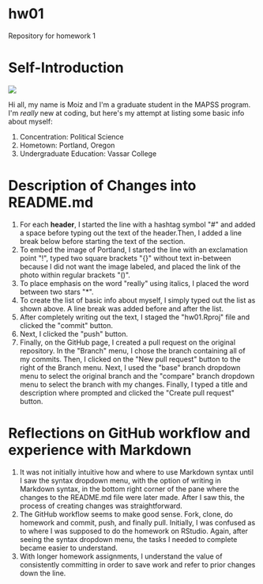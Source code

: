 # hw01
Repository for homework 1
# Self-Introduction
![](https://artificery.com/wp-content/uploads/2017/09/portland-oregon.jpg)

Hi all, my name is Moiz and I'm a graduate student in the MAPSS program. I'm *really* new at coding, but here's my attempt at listing some basic info about myself:

1. Concentration: Political Science
2. Hometown: Portland, Oregon
3. Undergraduate Education: Vassar College

# Description of Changes into README.md

1. For each **header**, I started the line with a hashtag symbol "#" and added a space before typing out the text of the header.Then, I added a line break below before starting the text of the section.
2. To embed the image of Portland, I started the line with an exclamation point "!", typed two square brackets "{}" without text in-between because I did not want the image labeled, and placed the link of the photo within regular brackets "()".
3. To place emphasis on the word "really" using italics, I placed the word between two stars "*".
4. To create the list of basic info about myself, I simply typed out the list as shown above. A line break was added before and after the list.
5. After completely writing out the text, I staged the "hw01.Rproj" file and clicked the "commit" button.
6. Next, I clicked the "push" button.
7. Finally, on the GitHub page, I created a pull request on the original repository. In the "Branch" menu, I chose the branch containing all of my commits. Then, I clicked on the "New pull request" button to the right of the Branch menu. Next, I used the "base" branch dropdown menu to select the original branch and the "compare" branch dropdown menu to select the branch with my changes. Finally, I typed a title and description where prompted and clicked the "Create pull request" button.

# Reflections on GitHub workflow and experience with Markdown

1. It was not initially intuitive how and where to use Markdown syntax until I saw the syntax dropdown menu, with the option of writing in Markdown syntax, in the bottom right corner of the pane where the changes to the README.md file were later made. After I saw this, the process of creating changes was straightforward.
2. The GitHub workflow seems to make good sense. Fork, clone, do homework and commit, push, and finally pull. Initially, I was confused as to where I was supposed to do the homework on RStudio. Again, after seeing the syntax dropdown menu, the tasks I needed to complete became easier to understand.
3. With longer homework assignments, I understand the value of consistently committing in order to save work and  refer to prior changes down the line.